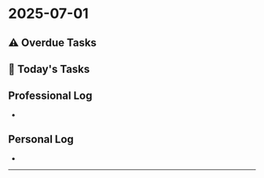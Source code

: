 # 2025-07-01

## ⚠️ Overdue Tasks


## 📅 Today's Tasks


## Professional Log
- 

## Personal Log
- 

---

